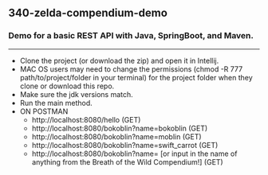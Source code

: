 ## 340-zelda-compendium-demo

### Demo for a basic REST API with Java, SpringBoot, and Maven.

---

* Clone the project (or download the zip) and open it in Intellij.
* MAC OS users may need to change the permissions (chmod -R 777 path/to/project/folder in your terminal) for the project folder when they clone or download this repo.
* Make sure the jdk versions match.
* Run the main method.
* ON POSTMAN
     * http://localhost:8080/hello (GET)
     * http://localhost:8080/bokoblin?name=bokoblin (GET)
     * http://localhost:8080/bokoblin?name=moblin (GET)
     * http://localhost:8080/bokoblin?name=swift_carrot (GET)
     * http://localhost:8080/bokoblin?name= [or input in the name of anything from the Breath of the Wild Compendium!] (GET)
